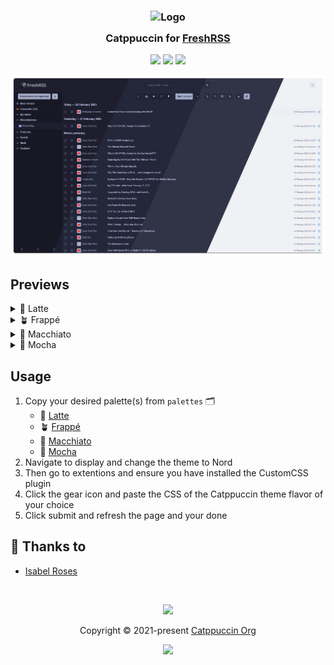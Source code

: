 <h3 align="center">
	<img src="https://raw.githubusercontent.com/catppuccin/catppuccin/main/assets/logos/exports/1544x1544_circle.png" width="100" alt="Logo"/><br/>
	<img src="https://raw.githubusercontent.com/catppuccin/catppuccin/main/assets/misc/transparent.png" height="30" width="0px"/>
	Catppuccin for <a href="https://freshrss.org">FreshRSS</a>
	<img src="https://raw.githubusercontent.com/catppuccin/catppuccin/main/assets/misc/transparent.png" height="30" width="0px"/>
</h3>

<p align="center">
	<a href="https://github.com/isabelroses/freshrss/stargazers"><img src="https://img.shields.io/github/stars/isabelroses/freshrss?colorA=363a4f&colorB=b7bdf8&style=for-the-badge"></a>
	<a href="https://github.com/isabelroses/freshrss/issues"><img src="https://img.shields.io/github/issues/isabelroses/freshrss?colorA=363a4f&colorB=f5a97f&style=for-the-badge"></a>
	<a href="https://github.com/isabelroses/freshrss/contributors"><img src="https://img.shields.io/github/contributors/isabelroses/freshrss?colorA=363a4f&colorB=a6da95&style=for-the-badge"></a>
</p>

<p align="center">
	<img src="./assets/res.webp" />
</p>

## Previews

<details>
<summary>🌻 Latte</summary>
	<img src="./assets/latte.png" />
</details>
<details>
<summary>🪴 Frappé</summary>
	<img src="./assets/frappe.png" />
</details>
<details>
<summary>🌺 Macchiato</summary>
	<img src="./assets/macchiato.png" />	
</details>
<details>
<summary>🌿 Mocha</summary>
	<img src="./assets/mocha.png" />
</details>

## Usage

1. Copy your desired palette(s) from `palettes` 🗂️
   - 🌻 [Latte](palettes/latte.css)
   - 🪴 [Frappé](palettes/frappe.css)
   - 🌺 [Macchiato](palettes/macchiato.css)
   - 🌿 [Mocha](palettes/mocha.css)
2. Navigate to display and change the theme to Nord
3. Then go to extentions and ensure you have installed the CustomCSS plugin
4. Click the gear icon and paste the CSS of the Catppuccin theme flavor of your choice
5. Click submit and refresh the page and your done

## 💝 Thanks to

- [Isabel Roses](https://github.com/isabelroses)

&nbsp;

<p align="center">
	<img src="https://raw.githubusercontent.com/catppuccin/catppuccin/main/assets/footers/gray0_ctp_on_line.svg?sanitize=true" />
</p>

<p align="center">
	Copyright &copy; 2021-present <a href="https://github.com/catppuccin" target="_blank">Catppuccin Org</a>
</p>

<p align="center">
	<a href="https://github.com/catppuccin/catppuccin/blob/main/LICENSE"><img src="https://img.shields.io/static/v1.svg?style=for-the-badge&label=License&message=MIT&logoColor=d9e0ee&colorA=363a4f&colorB=b7bdf8"/></a>
</p>

